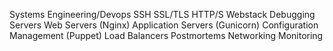 Systems Engineering/Devops
SSH
SSL/TLS
HTTP/S
Webstack Debugging
Servers
Web Servers (Nginx)
Application Servers (Gunicorn)
Configuration Management (Puppet)
Load Balancers
Postmortems
Networking
Monitoring
